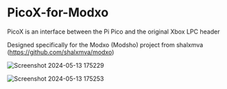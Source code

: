 # PicoX-for-Modxo
PicoX is an interface between the Pi Pico and the original Xbox LPC header

Designed specifically for the Modxo (Modsho) project from shalxmva (https://github.com/shalxmva/modxo)

![Screenshot 2024-05-13 175229](https://github.com/GlowElectronics/PicoX-for-Modxo/assets/164482169/b7e2f674-4fd8-41d8-87d2-c77c41beb2a8)

![Screenshot 2024-05-13 175253](https://github.com/GlowElectronics/PicoX-for-Modxo/assets/164482169/c41bfa04-20bb-4e06-a5ec-14a046a084a3)
